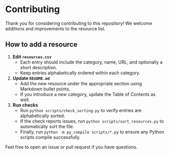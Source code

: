 # Contributing

Thank you for considering contributing to this repository! We welcome additions and improvements to the resource list.

## How to add a resource

1. **Edit `resources.csv`**
   - Each entry should include the category, name, URL, and optionally a short description.
   - Keep entries alphabetically ordered within each category.
2. **Update `README.md`**
   - Add the new resource under the appropriate section using Markdown bullet points.
   - If you introduce a new category, update the Table of Contents as well.
3. **Run checks**
   - Run `python scripts/check_sorting.py` to verify entries are alphabetically sorted.
   - If the check reports issues, run `python scripts/sort_resources.py` to automatically sort the file.
   - Finally, run `python -m py_compile scripts/*.py` to ensure any Python scripts compile successfully.

Feel free to open an issue or pull request if you have questions.
